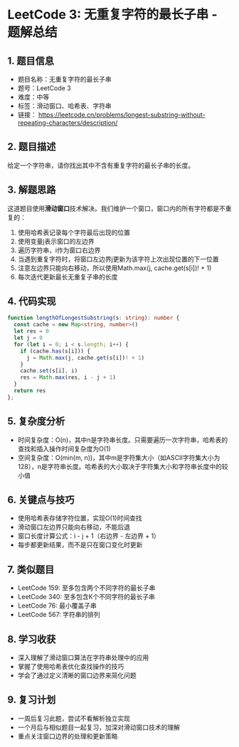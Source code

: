 # LeetCode 3: 无重复字符的最长子串 - 题解总结

## 1. 题目信息
- 题目名称：无重复字符的最长子串
- 题号：LeetCode 3
- 难度：中等
- 标签：滑动窗口、哈希表、字符串
- 链接： https://leetcode.cn/problems/longest-substring-without-repeating-characters/description/

## 2. 题目描述
给定一个字符串，请你找出其中不含有重复字符的最长子串的长度。

## 3. 解题思路
这道题目使用**滑动窗口**技术解决。我们维护一个窗口，窗口内的所有字符都是不重复的：
1. 使用哈希表记录每个字符最后出现的位置
2. 使用变量j表示窗口的左边界
3. 遍历字符串，i作为窗口右边界
4. 当遇到重复字符时，将窗口左边界j更新为该字符上次出现位置的下一位置
5. 注意左边界只能向右移动，所以使用Math.max(j, cache.get(s[i])! + 1)
6. 每次迭代更新最长无重复子串的长度

## 4. 代码实现
```typescript
function lengthOfLongestSubstring(s: string): number {
  const cache = new Map<string, number>()
  let res = 0
  let j = 0
  for (let i = 0; i < s.length; i++) {
    if (cache.has(s[i])) {
      j = Math.max(j, cache.get(s[i])! + 1)
    }
    cache.set(s[i], i)
    res = Math.max(res, i - j + 1)
  }
  return res
};
```

## 5. 复杂度分析
- 时间复杂度：O(n)，其中n是字符串长度。只需要遍历一次字符串，哈希表的查找和插入操作时间复杂度为O(1)
- 空间复杂度：O(min(m, n))，其中m是字符集大小（如ASCII字符集大小为128），n是字符串长度。哈希表的大小取决于字符集大小和字符串长度中的较小值

## 6. 关键点与技巧
- 使用哈希表存储字符位置，实现O(1)时间查找
- 滑动窗口左边界只能向右移动，不能后退
- 窗口长度计算公式：i - j + 1（右边界 - 左边界 + 1）
- 每步都更新结果，而不是只在窗口变化时更新

## 7. 类似题目
- LeetCode 159: 至多包含两个不同字符的最长子串
- LeetCode 340: 至多包含K个不同字符的最长子串
- LeetCode 76: 最小覆盖子串
- LeetCode 567: 字符串的排列

## 8. 学习收获
- 深入理解了滑动窗口算法在字符串处理中的应用
- 掌握了使用哈希表优化查找操作的技巧
- 学会了通过定义清晰的窗口边界来简化问题

## 9. 复习计划
- 一周后复习此题，尝试不看解析独立实现
- 一个月后与相似题目一起复习，加深对滑动窗口技术的理解
- 重点关注窗口边界的处理和更新策略
